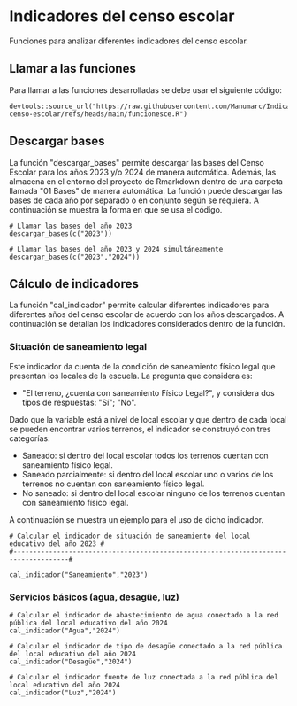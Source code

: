 # Indicadores del censo escolar

Funciones para analizar diferentes indicadores del censo escolar.

## Llamar a las funciones 

Para llamar a las funciones desarrolladas se debe usar el siguiente código:

```
devtools::source_url("https://raw.githubusercontent.com/Manumarc/Indicadores-censo-escolar/refs/heads/main/funcionesce.R")
```

## Descargar bases

La función "descargar_bases" permite descargar las bases del Censo Escolar para los años 2023 y/o 2024 de manera automática. Además, las almacena en el entorno del proyecto de Rmarkdown dentro de una carpeta llamada "01 Bases" de manera automática. La función puede descargar las bases de cada año por separado o en conjunto según se requiera. A continuación se muestra la forma en que se usa el código.

```
# Llamar las bases del año 2023
descargar_bases(c("2023"))

# Llamar las bases del año 2023 y 2024 simultáneamente
descargar_bases(c("2023","2024"))

```

## Cálculo de indicadores

La función "cal_indicador" permite calcular diferentes indicadores para diferentes años del censo escolar de acuerdo con los años descargados. A continuación se detallan los indicadores considerados dentro de la función.

### Situación de saneamiento legal

Este indicador da cuenta de la condición de saneamiento físico legal que presentan los locales de la escuela. La pregunta que considera es:

  - "El terreno, ¿cuenta con saneamiento Físico Legal?", y considera dos tipos de respuestas: "Sí"; "No". 

Dado que la variable está a nivel de local escolar y que dentro de cada local se pueden encontrar varios terrenos, el indicador se construyó con tres categorías:

- Saneado: si dentro del local escolar todos los terrenos cuentan con saneamiento físico legal.
- Saneado parcialmente: si dentro del local escolar uno o varios de los terrenos no cuentan con saneamiento físico legal.
- No saneado: si dentro del local escolar ninguno de los terrenos cuentan con saneamiento físico legal.

A continuación se muestra un ejemplo para el uso de dicho indicador. 

```
# Calcular el indicador de situación de saneamiento del local educativo del año 2023 #
#------------------------------------------------------------------------------------#

cal_indicador("Saneamiento","2023")

```

### Servicios básicos (agua, desagüe, luz)

```
# Calcular el indicador de abastecimiento de agua conectado a la red pública del local educativo del año 2024
cal_indicador("Agua","2024")

# Calcular el indicador de tipo de desagüe conectado a la red pública del local educativo del año 2024
cal_indicador("Desagüe","2024")

# Calcular el indicador fuente de luz conectada a la red pública del local educativo del año 2024
cal_indicador("Luz","2024")
```
